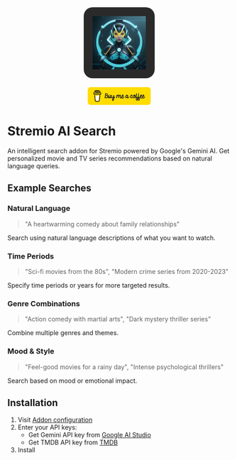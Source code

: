 <div align="center">
  <img src="public/logo.png" alt="AI Search" width="120" height="120" style="background: #2a2a2a; border-radius: 20px; padding: 20px;"/>
  <br/><br/>
  <a href="https://buymeacoffee.com/itcon">
    <img src="public/bmc.png" alt="Buy Me A Coffee" height="40" />
  </a>
</div>

# Stremio AI Search

An intelligent search addon for Stremio powered by Google's Gemini AI. Get personalized movie and TV series recommendations based on natural language queries.

## Example Searches

### Natural Language
> "A heartwarming comedy about family relationships"

Search using natural language descriptions of what you want to watch.

### Time Periods
> "Sci-fi movies from the 80s",
> "Modern crime series from 2020-2023"

Specify time periods or years for more targeted results.

### Genre Combinations
> "Action comedy with martial arts", 
> "Dark mystery thriller series"

Combine multiple genres and themes.

### Mood & Style
> "Feel-good movies for a rainy day", 
> "Intense psychological thrillers"

Search based on mood or emotional impact.

## Installation

1. Visit [Addon configuration](https://stremio.itcon.au/aisearch/configure)
2. Enter your API keys:
   - Get Gemini API key from [Google AI Studio](https://makersuite.google.com/app/apikey)
   - Get TMDB API key from [TMDB](https://www.themoviedb.org/settings/api)
3. Install
